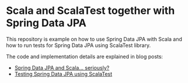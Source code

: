 # Scala and ScalaTest together with Spring Data JPA

This repository is example on how to use Spring Data JPA with Scala and how to run tests for Spring Data JPA using ScalaTest library.

The code and implementation details are explained in blog posts:
* [Spring Data JPA and Scala… seriously?](https://agency04.com/spring-data-jpa-and-scala-seriously/)
* [Testing Spring Data JPA using ScalaTest](https://agency04.com/testing-spring-data-jpa-using-scalatest/)
